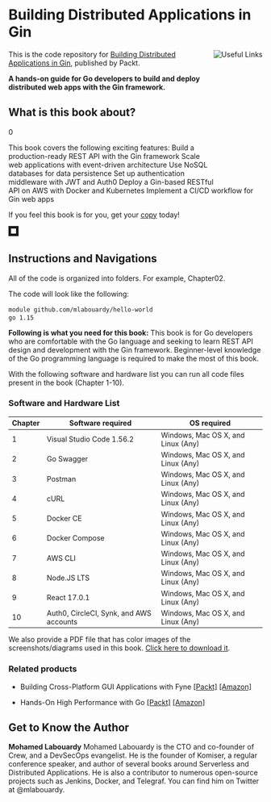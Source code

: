 # Building Distributed Applications in Gin

<a href="https://www.packtpub.com/web-development/building-distributed-applications-in-gin?utm_source=github&utm_medium=repository&utm_campaign=9781786461629"><img src="https://www.packtpub.com/media/catalog/product/cache/4cdce5a811acc0d2926d7f857dceb83b/9/7/9781801074858-original_53.jpeg" alt="Useful Links" height="256px" align="right"></a>

This is the code repository for [Building Distributed Applications in Gin](https://www.packtpub.com/web-development/building-distributed-applications-in-gin?utm_source=github&utm_medium=repository&utm_campaign=9781786461629), published by Packt.

**A hands-on guide for Go developers to build and deploy distributed web apps with the Gin framework.**

## What is this book about?
0

This book covers the following exciting features:
Build a production-ready REST API with the Gin framework
Scale web applications with event-driven architecture
Use NoSQL databases for data persistence
Set up authentication middleware with JWT and Auth0
Deploy a Gin-based RESTful API on AWS with Docker and Kubernetes
Implement a CI/CD workflow for Gin web apps

If you feel this book is for you, get your [copy](https://www.amazon.com/dp/1801074852) today!

<a href="https://www.packtpub.com/?utm_source=github&utm_medium=banner&utm_campaign=GitHubBanner"><img src="https://raw.githubusercontent.com/PacktPublishing/GitHub/master/GitHub.png" 
alt="https://www.packtpub.com/" border="5" /></a>

## Instructions and Navigations
All of the code is organized into folders. For example, Chapter02.

The code will look like the following:
```
module github.com/mlabouardy/hello-world
go 1.15
```

**Following is what you need for this book:**
This book is for Go developers who are comfortable with the Go language and seeking to learn REST API design and development with the Gin framework. Beginner-level knowledge of the Go programming language is required to make the most of this book.

With the following software and hardware list you can run all code files present in the book (Chapter 1-10).
### Software and Hardware List
| Chapter | Software required | OS required |
| -------- | ------------------------------------ | ----------------------------------- |
| 1  | Visual Studio Code 1.56.2 | Windows, Mac OS X, and Linux (Any) |
| 2 | Go Swagger | Windows, Mac OS X, and Linux (Any) |
| 3 | Postman | Windows, Mac OS X, and Linux (Any) |
| 4 | cURL | Windows, Mac OS X, and Linux (Any) |
| 5 | Docker CE | Windows, Mac OS X, and Linux (Any) |
| 6 | Docker Compose | Windows, Mac OS X, and Linux (Any) |
| 7 | AWS CLI | Windows, Mac OS X, and Linux (Any) |
| 8 | Node.JS LTS | Windows, Mac OS X, and Linux (Any) |
| 9 | React 17.0.1 | Windows, Mac OS X, and Linux (Any) |
| 10 | Auth0, CircleCI, Synk, and AWS accounts | Windows, Mac OS X, and Linux (Any) |

We also provide a PDF file that has color images of the screenshots/diagrams used in this book. [Click here to download it](https://static.packt-cdn.com/downloads/9781801074858_ColorImages.pdf).

### Related products
* Building Cross-Platform GUI Applications with Fyne [[Packt]](https://www.packtpub.com/product/building-cross-platform-gui-applications-with-fyne/9781800563162?utm_source=github&utm_medium=repository&utm_campaign=9781800563162) [[Amazon]](https://www.amazon.com/dp/B08PKTNVBQ)

* Hands-On High Performance with Go [[Packt]](https://www.packtpub.com/product/hands-on-high-performance-with-go/9781789805789?utm_source=github&utm_medium=repository&utm_campaign=9781789805789) [[Amazon]](https://www.amazon.com/dp/1789805783)

## Get to Know the Author
**Mohamed Labouardy**
Mohamed Labouardy is the CTO and co-founder of Crew, and a DevSecOps evangelist. He is the founder of Komiser, a regular conference speaker, and author of several books around Serverless and Distributed Applications. He is also a contributor to numerous open-source projects such as Jenkins, Docker, and Telegraf. You can find him on Twitter at @mlabouardy.

